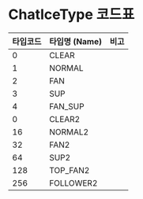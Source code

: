 # ChatIceType 코드표

| 타입코드 | 타입명 (Name) | 비고 |
| ---- | ---------- | -- |
| 0    | CLEAR      |    |
| 1    | NORMAL     |    |
| 2    | FAN        |    |
| 3    | SUP        |    |
| 4    | FAN\_SUP   |    |
| 0    | CLEAR2     |    |
| 16   | NORMAL2    |    |
| 32   | FAN2       |    |
| 64   | SUP2       |    |
| 128  | TOP\_FAN2  |    |
| 256  | FOLLOWER2  |    |
